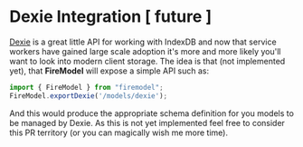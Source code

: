# Dexie Integration [ future ]

[Dexie](http://dexie.org/) is a great little API for working with IndexDB and now that service workers have gained large scale adoption it's more and more likely you'll want to look into modern client storage. The idea is that (not implemented yet), that **FireModel** will expose a simple API such as:

```typescript
import { FireModel } from "firemodel";
FireModel.exportDexie('/models/dexie');
```

And this would produce the appropriate schema definition for you models to be managed by Dexie. As this is not yet implemented feel free to consider this PR territory (or you can magically wish me more time). 
